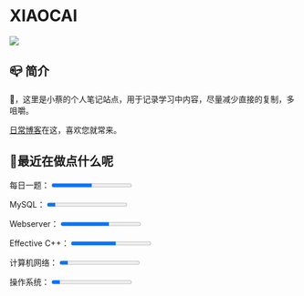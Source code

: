 # XIAOCAI

![](https://bu.dusays.com/2023/01/06/63b81b782267b.jpg)

## 📪 简介

👋，这里是小蔡的个人笔记站点，用于记录学习中内容，尽量减少直接的复制，多咀嚼。

[日常博客](https://shixiaocaia.fun/)在这，喜欢您就常来。

## 🍳最近在做点什么呢

<p>
    <label for="file">每日一题：</label>
    <progress max="100" value="50"></progress>
</p>
<p>
    <label for="file">MySQL：</label>
    <progress max="100" value="10"></progress>
</p>
<p>
    <label for="file">Webserver：</label>
    <progress max="100" value="60"></progress>
</p>
<p>
    <label for="file">Effective C++：</label>
    <progress max="55" value="31"></progress>
</p>
<p>
    <label for="file">计算机网络：</label>
    <progress max="100" value="10"></progress>
</p>
<p>
    <label for="file">操作系统：</label>
    <progress max="100" value="10"></progress>
</p>



